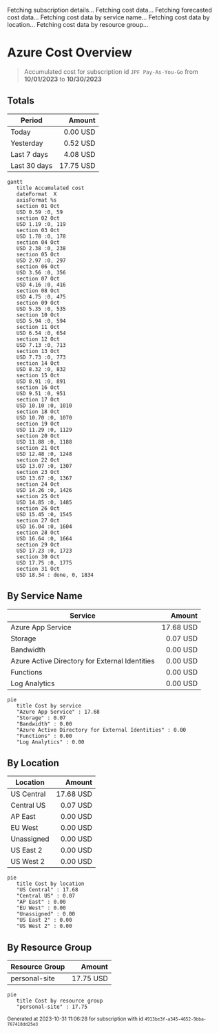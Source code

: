 Fetching subscription details...
Fetching cost data...
Fetching forecasted cost data...
Fetching cost data by service name...
Fetching cost data by location...
Fetching cost data by resource group...
# Azure Cost Overview

> Accumulated cost for subscription id `JPF Pay-As-You-Go` from **10/01/2023** to **10/30/2023**

## Totals

|Period|Amount|
|---|---:|
|Today|0.00 USD|
|Yesterday|0.52 USD|
|Last 7 days|4.08 USD|
|Last 30 days|17.75 USD|

```mermaid
gantt
   title Accumulated cost
   dateFormat  X
   axisFormat %s
   section 01 Oct
   USD 0.59 :0, 59
   section 02 Oct
   USD 1.19 :0, 119
   section 03 Oct
   USD 1.78 :0, 178
   section 04 Oct
   USD 2.38 :0, 238
   section 05 Oct
   USD 2.97 :0, 297
   section 06 Oct
   USD 3.56 :0, 356
   section 07 Oct
   USD 4.16 :0, 416
   section 08 Oct
   USD 4.75 :0, 475
   section 09 Oct
   USD 5.35 :0, 535
   section 10 Oct
   USD 5.94 :0, 594
   section 11 Oct
   USD 6.54 :0, 654
   section 12 Oct
   USD 7.13 :0, 713
   section 13 Oct
   USD 7.73 :0, 773
   section 14 Oct
   USD 8.32 :0, 832
   section 15 Oct
   USD 8.91 :0, 891
   section 16 Oct
   USD 9.51 :0, 951
   section 17 Oct
   USD 10.10 :0, 1010
   section 18 Oct
   USD 10.70 :0, 1070
   section 19 Oct
   USD 11.29 :0, 1129
   section 20 Oct
   USD 11.88 :0, 1188
   section 21 Oct
   USD 12.48 :0, 1248
   section 22 Oct
   USD 13.07 :0, 1307
   section 23 Oct
   USD 13.67 :0, 1367
   section 24 Oct
   USD 14.26 :0, 1426
   section 25 Oct
   USD 14.85 :0, 1485
   section 26 Oct
   USD 15.45 :0, 1545
   section 27 Oct
   USD 16.04 :0, 1604
   section 28 Oct
   USD 16.64 :0, 1664
   section 29 Oct
   USD 17.23 :0, 1723
   section 30 Oct
   USD 17.75 :0, 1775
   section 31 Oct
   USD 18.34 : done, 0, 1834
```

## By Service Name

|Service|Amount|
|---|---:|
|Azure App Service|17.68 USD|
|Storage|0.07 USD|
|Bandwidth|0.00 USD|
|Azure Active Directory for External Identities|0.00 USD|
|Functions|0.00 USD|
|Log Analytics|0.00 USD|

```mermaid
pie
   title Cost by service
   "Azure App Service" : 17.68
   "Storage" : 0.07
   "Bandwidth" : 0.00
   "Azure Active Directory for External Identities" : 0.00
   "Functions" : 0.00
   "Log Analytics" : 0.00
```

## By Location

|Location|Amount|
|---|---:|
|US Central|17.68 USD|
|Central US|0.07 USD|
|AP East|0.00 USD|
|EU West|0.00 USD|
|Unassigned|0.00 USD|
|US East 2|0.00 USD|
|US West 2|0.00 USD|

```mermaid
pie
   title Cost by location
   "US Central" : 17.68
   "Central US" : 0.07
   "AP East" : 0.00
   "EU West" : 0.00
   "Unassigned" : 0.00
   "US East 2" : 0.00
   "US West 2" : 0.00
```

## By Resource Group

|Resource Group|Amount|
|---|---:|
|personal-site|17.75 USD|

```mermaid
pie
   title Cost by resource group
   "personal-site" : 17.75
```

<sup>Generated at 2023-10-31 11:06:28 for subscription with id `4913be3f-a345-4652-9bba-767418dd25e3`</sup>

